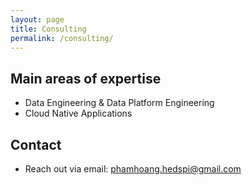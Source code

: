 ```yaml
---
layout: page
title: Consulting
permalink: /consulting/
---
```

## Main areas of expertise
- Data Engineering & Data Platform Engineering 
- Cloud Native Applications

## Contact
- Reach out via email: phamhoang.hedspi@gmail.com